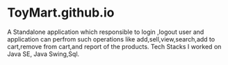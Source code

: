 # ToyMart.github.io
A Standalone application which responsible to login ,logout user and application can perfrom such operations
like add,sell,view,search,add to cart,remove from cart,and report of the products.
Tech Stacks I worked on Java SE, Java Swing,Sql.
